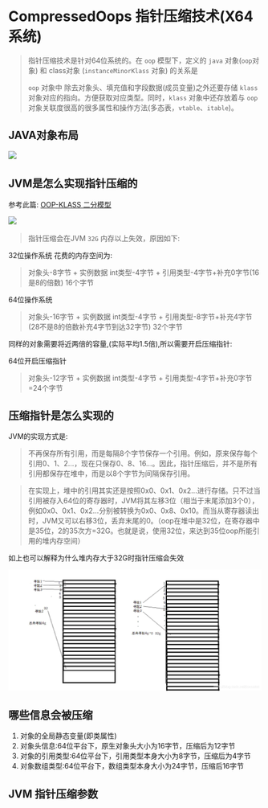 # CompressedOops 指针压缩技术(X64系统)

> 指针压缩技术是针对64位系统的。在 `oop` 模型下，定义的 `java` 对象(`oop`对象) 和 class对象 (`instanceMinorKlass` 对象) 的关系是
> 
> `oop` 对象中 除去对象头、填充值和字段数据(成员变量)之外还要存储 `klass` 对象对应的指向。方便获取对应类型。同时，`klass` 对象中还存放着与 `oop` 对象关联度很高的很多属性和操作方法(多态表，`vtable`、`itable`)。
## JAVA对象布局
![](img/compressed_oops_1.png)

## JVM是怎么实现指针压缩的
参考此篇: [OOP-KLASS 二分模型](OOP.md)

![](img/object_header.png)

> 指针压缩会在JVM `32G` 内存以上失效，原因如下:

32位操作系统 花费的内存空间为: 
> 对象头-8字节 + 实例数据 int类型-4字节 + 引用类型-4字节+补充0字节(16是8的倍数) 16个字节

64位操作系统
> 对象头-16字节 + 实例数据 int类型-4字节 + 引用类型-8字节+补充4字节(28不是8的倍数补充4字节到达32字节) 32个字节

同样的对象需要将近两倍的容量,(实际平均1.5倍),所以需要开启压缩指针:

64位开启压缩指针 
> 对象头-12字节 + 实例数据 int类型-4字节 + 引用类型-4字节+补充0字节=24个字节

## 压缩指针是怎么实现的

JVM的实现方式是: 
> 不再保存所有引用，而是每隔8个字节保存一个引用。例如，原来保存每个引用0、1、2…，现在只保存0、8、16…。因此，指针压缩后，并不是所有引用都保存在堆中，而是以8个字节为间隔保存引用。

>在实现上，堆中的引用其实还是按照0x0、0x1、0x2…进行存储。只不过当引用被存入64位的寄存器时，JVM将其左移3位（相当于末尾添加3个0），例如0x0、0x1、0x2…分别被转换为0x0、0x8、0x10。而当从寄存器读出时，JVM又可以右移3位，丢弃末尾的0。（oop在堆中是32位，在寄存器中是35位，2的35次方=32G。也就是说，使用32位，来达到35位oop所能引用的堆内存空间）

如上也可以解释为什么堆内存大于32G时指针压缩会失效

![](img/compressed_oops_2.png)

## 哪些信息会被压缩

1. 对象的全局静态变量(即类属性)
2. 对象头信息:64位平台下，原生对象头大小为16字节，压缩后为12字节
3. 对象的引用类型:64位平台下，引用类型本身大小为8字节，压缩后为4字节
4. 对象数组类型:64位平台下，数组类型本身大小为24字节，压缩后16字节

## JVM 指针压缩参数
